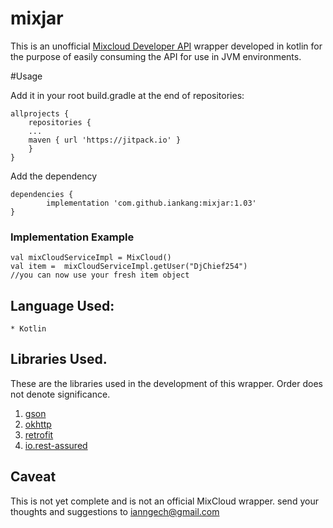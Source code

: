 # mixjar
This is an unofficial [Mixcloud Developer API](https://www.mixcloud.com/developers/) wrapper developed in kotlin for 
the purpose of easily consuming the API for use in JVM environments.

#Usage

Add it in your root build.gradle at the end of repositories:

    allprojects {
        repositories {
        ...
        maven { url 'https://jitpack.io' }
        }
    }

Add the dependency

	dependencies {
	        implementation 'com.github.iankang:mixjar:1.03'
	}

### Implementation Example

    val mixCloudServiceImpl = MixCloud()
    val item =  mixCloudServiceImpl.getUser("DjChief254")
    //you can now use your fresh item object 

## Language Used:
    * Kotlin

## Libraries Used.
These are the libraries used in the development of this wrapper.
Order does not denote significance.

1. [gson](https://github.com/google/gson)
2. [okhttp](https://square.github.io/okhttp/)
3. [retrofit](https://square.github.io/retrofit/)
4. [io.rest-assured](https://rest-assured.io/)

## Caveat

This is not yet complete and is not an official MixCloud wrapper.
send your thoughts and suggestions to ianngech@gmail.com